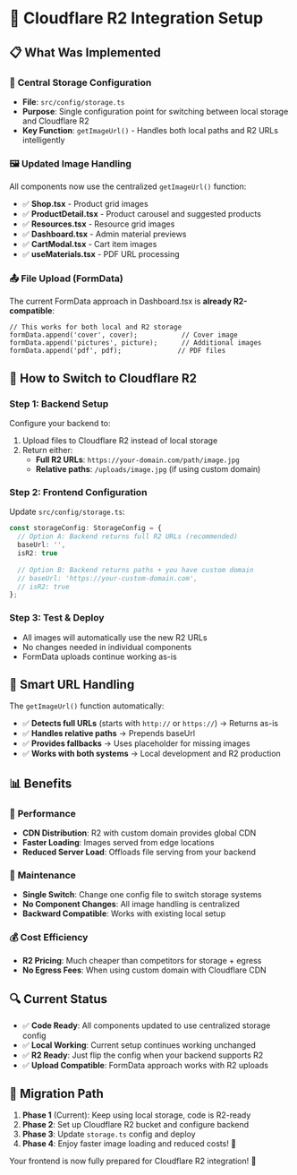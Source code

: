 # 🚀 Cloudflare R2 Integration Setup

## 📋 What Was Implemented

### 🔧 **Central Storage Configuration**
- **File**: `src/config/storage.ts`
- **Purpose**: Single configuration point for switching between local storage and Cloudflare R2
- **Key Function**: `getImageUrl()` - Handles both local paths and R2 URLs intelligently

### 🖼️ **Updated Image Handling**
All components now use the centralized `getImageUrl()` function:
- ✅ **Shop.tsx** - Product grid images
- ✅ **ProductDetail.tsx** - Product carousel and suggested products
- ✅ **Resources.tsx** - Resource grid images  
- ✅ **Dashboard.tsx** - Admin material previews
- ✅ **CartModal.tsx** - Cart item images
- ✅ **useMaterials.tsx** - PDF URL processing

### 📤 **File Upload (FormData)**
The current FormData approach in Dashboard.tsx is **already R2-compatible**:
```tsx
// This works for both local and R2 storage
formData.append('cover', cover);           // Cover image
formData.append('pictures', picture);      // Additional images  
formData.append('pdf', pdf);              // PDF files
```

## 🔄 **How to Switch to Cloudflare R2**

### **Step 1: Backend Setup** 
Configure your backend to:
1. Upload files to Cloudflare R2 instead of local storage
2. Return either:
   - **Full R2 URLs**: `https://your-domain.com/path/image.jpg`
   - **Relative paths**: `/uploads/image.jpg` (if using custom domain)

### **Step 2: Frontend Configuration**
Update `src/config/storage.ts`:

```typescript
const storageConfig: StorageConfig = {
  // Option A: Backend returns full R2 URLs (recommended)
  baseUrl: '',
  isR2: true
  
  // Option B: Backend returns paths + you have custom domain  
  // baseUrl: 'https://your-custom-domain.com',
  // isR2: true
};
```

### **Step 3: Test & Deploy**
- All images will automatically use the new R2 URLs
- No changes needed in individual components
- FormData uploads continue working as-is

## 🎯 **Smart URL Handling**

The `getImageUrl()` function automatically:
- ✅ **Detects full URLs** (starts with `http://` or `https://`) → Returns as-is
- ✅ **Handles relative paths** → Prepends baseUrl  
- ✅ **Provides fallbacks** → Uses placeholder for missing images
- ✅ **Works with both systems** → Local development and R2 production

## 📊 **Benefits**

### 🚀 **Performance**
- **CDN Distribution**: R2 with custom domain provides global CDN
- **Faster Loading**: Images served from edge locations
- **Reduced Server Load**: Offloads file serving from your backend

### 🔧 **Maintenance**  
- **Single Switch**: Change one config file to switch storage systems
- **No Component Changes**: All image handling is centralized
- **Backward Compatible**: Works with existing local setup

### 💰 **Cost Efficiency**
- **R2 Pricing**: Much cheaper than competitors for storage + egress
- **No Egress Fees**: When using custom domain with Cloudflare CDN

## 🔍 **Current Status**

- ✅ **Code Ready**: All components updated to use centralized storage config
- ✅ **Local Working**: Current setup continues working unchanged  
- ✅ **R2 Ready**: Just flip the config when your backend supports R2
- ✅ **Upload Compatible**: FormData approach works with R2 uploads

## 🔄 **Migration Path**

1. **Phase 1** (Current): Keep using local storage, code is R2-ready
2. **Phase 2**: Set up Cloudflare R2 bucket and configure backend
3. **Phase 3**: Update `storage.ts` config and deploy
4. **Phase 4**: Enjoy faster image loading and reduced costs! 🎉

Your frontend is now fully prepared for Cloudflare R2 integration! 🚀
